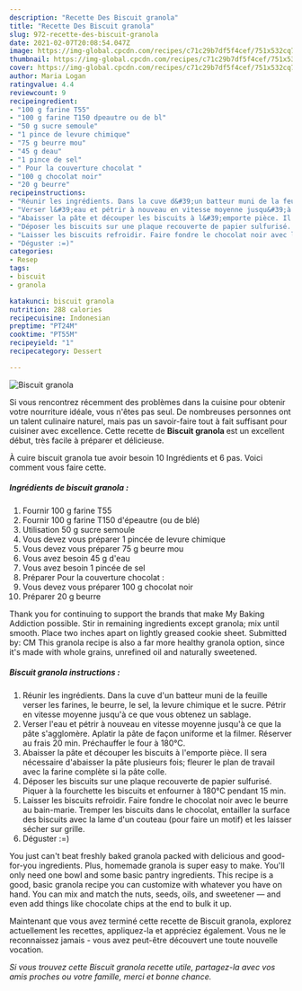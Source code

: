 ```yaml
---
description: "Recette Des Biscuit granola"
title: "Recette Des Biscuit granola"
slug: 972-recette-des-biscuit-granola
date: 2021-02-07T20:08:54.047Z
image: https://img-global.cpcdn.com/recipes/c71c29b7df5f4cef/751x532cq70/biscuit-granola-photo-principale-de-la-recette.jpg
thumbnail: https://img-global.cpcdn.com/recipes/c71c29b7df5f4cef/751x532cq70/biscuit-granola-photo-principale-de-la-recette.jpg
cover: https://img-global.cpcdn.com/recipes/c71c29b7df5f4cef/751x532cq70/biscuit-granola-photo-principale-de-la-recette.jpg
author: Maria Logan
ratingvalue: 4.4
reviewcount: 9
recipeingredient:
- "100 g farine T55"
- "100 g farine T150 dpeautre ou de bl"
- "50 g sucre semoule"
- "1 pince de levure chimique"
- "75 g beurre mou"
- "45 g deau"
- "1 pince de sel"
- " Pour la couverture chocolat "
- "100 g chocolat noir"
- "20 g beurre"
recipeinstructions:
- "Réunir les ingrédients. Dans la cuve d&#39;un batteur muni de la feuille verser les farines, le beurre, le sel, la levure chimique et le sucre. Pétrir en vitesse moyenne jusqu&#39;à ce que vous obtenez un sablage."
- "Verser l&#39;eau et pétrir à nouveau en vitesse moyenne jusqu&#39;à ce que la pâte s&#39;agglomère. Aplatir la pâte de façon uniforme et la filmer. Réserver au frais 20 min. Préchauffer le four à 180°C."
- "Abaisser la pâte et découper les biscuits à l&#39;emporte pièce. Il sera nécessaire d&#39;abaisser la pâte plusieurs fois; fleurer le plan de travail avec la farine complète si la pâte colle."
- "Déposer les biscuits sur une plaque recouverte de papier sulfurisé. Piquer à la fourchette les biscuits et enfourner à 180°C pendant 15 min."
- "Laisser les biscuits refroidir. Faire fondre le chocolat noir avec le beurre au bain-marie. Tremper les biscuits dans le chocolat, entailler la surface des biscuits avec la lame d&#39;un couteau (pour faire un motif) et les laisser sécher sur grille."
- "Déguster :=)"
categories:
- Resep
tags:
- biscuit
- granola

katakunci: biscuit granola 
nutrition: 288 calories
recipecuisine: Indonesian
preptime: "PT24M"
cooktime: "PT55M"
recipeyield: "1"
recipecategory: Dessert

---
```



![Biscuit granola](https://img-global.cpcdn.com/recipes/c71c29b7df5f4cef/751x532cq70/biscuit-granola-photo-principale-de-la-recette.jpg)

Si vous rencontrez récemment des problèmes dans la cuisine pour obtenir votre nourriture idéale, vous n'êtes pas seul. De nombreuses personnes ont un talent culinaire naturel, mais pas un savoir-faire tout à fait suffisant pour cuisiner avec excellence. Cette recette de <strong> Biscuit granola </strong> est un excellent début, très facile à préparer et délicieuse.

<!--inarticleads1-->

À cuire biscuit granola tue avoir besoin 10 Ingrédients et 6 pas. Voici comment vous faire cette.

##### Ingrédients de biscuit granola :

1. Fournir 100 g farine T55
1. Fournir 100 g farine T150 d&#39;épeautre (ou de blé)
1. Utilisation 50 g sucre semoule
1. Vous devez vous préparer 1 pincée de levure chimique
1. Vous devez vous préparer 75 g beurre mou
1. Vous avez besoin 45 g d&#39;eau
1. Vous avez besoin 1 pincée de sel
1. Préparer  Pour la couverture chocolat :
1. Vous devez vous préparer 100 g chocolat noir
1. Préparer 20 g beurre


Thank you for continuing to support the brands that make My Baking Addiction possible. Stir in remaining ingredients except granola; mix until smooth. Place two inches apart on lightly greased cookie sheet. Submitted by: CM This granola recipe is also a far more healthy granola option, since it&#39;s made with whole grains, unrefined oil and naturally sweetened. 

<!--inarticleads2-->

##### Biscuit granola instructions :

1. Réunir les ingrédients. Dans la cuve d&#39;un batteur muni de la feuille verser les farines, le beurre, le sel, la levure chimique et le sucre. Pétrir en vitesse moyenne jusqu&#39;à ce que vous obtenez un sablage.
1. Verser l&#39;eau et pétrir à nouveau en vitesse moyenne jusqu&#39;à ce que la pâte s&#39;agglomère. Aplatir la pâte de façon uniforme et la filmer. Réserver au frais 20 min. Préchauffer le four à 180°C.
1. Abaisser la pâte et découper les biscuits à l&#39;emporte pièce. Il sera nécessaire d&#39;abaisser la pâte plusieurs fois; fleurer le plan de travail avec la farine complète si la pâte colle.
1. Déposer les biscuits sur une plaque recouverte de papier sulfurisé. Piquer à la fourchette les biscuits et enfourner à 180°C pendant 15 min.
1. Laisser les biscuits refroidir. Faire fondre le chocolat noir avec le beurre au bain-marie. Tremper les biscuits dans le chocolat, entailler la surface des biscuits avec la lame d&#39;un couteau (pour faire un motif) et les laisser sécher sur grille.
1. Déguster :=)


You just can&#39;t beat freshly baked granola packed with delicious and good-for-you ingredients. Plus, homemade granola is super easy to make. You&#39;ll only need one bowl and some basic pantry ingredients. This recipe is a good, basic granola recipe you can customize with whatever you have on hand. You can mix and match the nuts, seeds, oils, and sweetener — and even add things like chocolate chips at the end to bulk it up. 

<!--inarticleads1-->

<p>
Maintenant que vous avez terminé cette recette de Biscuit granola, explorez actuellement les recettes, appliquez-la et appréciez également. Vous ne le reconnaissez jamais - vous avez peut-être découvert une toute nouvelle vocation.
</p>

<p>
<i>Si vous trouvez cette Biscuit granola recette utile, partagez-la avec vos amis proches ou votre famille, merci et bonne chance.</i>
</p>
